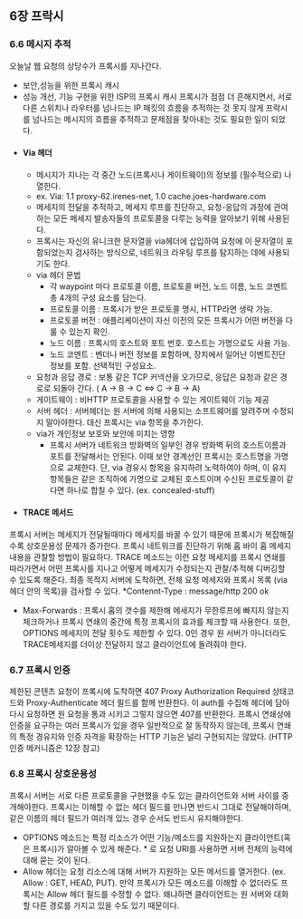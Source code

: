 ## 6장 프락시

### 6.6 메시지 추적
오늘날 웹 요청의 상당수가 프록시를 지나간다. 
- 보안,성능을 위한 프록시 캐시
- 성능 개선, 기능 구현을 위한 ISP의 프록시 캐시
프록시가 점점 더 흔해지면서, 서로 다른 스위치나 라우터를 넘나드는 IP 패킷의 흐름을 추적하는 것 못지 않게 프락시를 넘나드는 메시지의 흐름을 추적하고 문제점을 찾아내는 것도 필요한 일이 되었다.
- #### Via 헤더
    - 메시지가 지나는 각 중간 노드(프록시나 게이트웨이)의 정보를 (필수적으로) 나열한다.
    - ex. Via: 1.1 proxy-62.irenes-net, 1.0 cache.joes-hardware.com
    - 메세지의 전달을 추적하고, 메세지 루프를 진단하고, 요청-응답의 과정에 관여하는 모든 메세지 발송자들의 프로토콜을 다루는 능력을 알아보기 위해 사용된다.
    - 프록시는 자신의 유니크한 문자열을 via헤더에 삽입하여 요청에 이 문자열이 포함되었는지 검사하는 방식으로, 네트워크 라우팅 루프를 탐지하는 데에 사용되기도 한다. 
    - via 헤더 문법
        - 각 waypoint 마다 프로토콜 이름, 프로토콜 버전, 노드 이름, 노드 코멘트 총 4개의 구성 요소를 담는다.
        - 프로토콜 이름 : 프록시가 받은 프로토콜 명시, HTTP라면 생략 가능.
        - 프로토콜 버전 : 애플리케이션이 자신 이전의 모든 프록시가 어떤 버전을 다룰 수 있는지 확인.
        - 노드 이름 : 프록시의 호스트와 포트 번호. 호스트는 가명으로도 사용 가능.
        - 노드 코멘트 : 벤더나 버전 정보를 포함하며, 장치에서 일어난 이벤트진단 정보를 포함. 선택적인 구성요소.
     - 요청과 응답 경로 : 보통 같은 TCP 커넥션을 오가므로, 응답은 요청과 같은 경로로 되돌아 간다. ( A -> B -> C <=> C -> B -> A)
     - 게이트웨이 : 비HTTP 프로토콜을 사용할 수 있는 게이트웨이 기능 제공
     - 서버 헤더 : 서버헤더는 원 서버에 의해 사용되는 소프트웨어를 알려주며 수정되지 말아야한다. 대신 프록시는 via 항목을 추가한다.
     - via가 개인정보 보호와 보안에 미치는 영향
        - 프록시 서버가 네트워크 방화벽의 일부인 경우 방화벽 뒤의 호스트이름과 포트를 전달해서는 안된다. 이때 보안 경계선인 프록시는 호스트명을 가명으로 교체한다. 단, via 경유시 항목을 유지하려 노력하여야 하며, 이 유지 항목들은 같은 조직하에 가명으로 교체된 호스트이며 수신된 프로토콜이 같다면 하나로 합칠 수 있다. (ex. concealed-stuff)
- #### TRACE 메서드
프록시 서버는 메세지가 전달될때마다 메세지를 바꿀 수 있기 때문에 프록시가 복잡해질 수록 상호운용성 문제가 증가한다. 프록시 네트워크를 진단하기 위해 홉 바이 홉 메세지 내용을 관찰할 방법이 필요하다.
TRACE 메소드는 이런 요청 메세지를 프록시 연쇄를 따라가면서 어떤 프록시를 지나고 어떻게 메세지가 수정되는지 관찰/추적해 디버깅할 수 있도록 해준다. 최종 목적지 서버에 도착하면, 전체 요청 메세지와 프록시 목록 (via 헤더 안의 목록)을 검사할 수 있다. *Contennt-Type : message/http 200 ok
- Max-Forwards : 프록시 홉의 갯수를 제한해 메세지가 무한루프에 빠지지 않는지 체크하거나 프록시 연쇄의 중간에 특정 프록시의 효과를 체크할 때 사용한다. 또한, OPTIONS 메세지의 전달 횟수도 제한할 수 있다. 0인 경우 원 서버가 아니더라도 TRACE메세지를 더이상 전달하지 않고 클라이언트에 돌려줘야 한다.

### 6.7 프록시 인증
제한된 콘텐츠 요청이 프록시에 도착하면 407 Proxy Authorization Required 상태코드와 Proxy-Authenticate 헤더 필드를 함께 반환한다. 이 auth를 수집해 헤더에 담아 다시 요청하면 원 요청을 통과 시키고 그렇지 않으면 407를 반환한다. 프록시 연쇄상에 인증을 요구하는 여러 프록시가 있을 경우 일반적으로 잘 동작하지 않는데, 프록시 연쇄의 특정 경유지와 인증 자격을 확장하는 HTTP 기능은 널리 구현되지는 않았다. (HTTP 인증 메커니즘은 12장 참고)
### 6.8 프록시 상호운용성
프록시 서버는 서로 다른 프로토콜을 구현했을 수도 있는 클라이언트와 서버 사이를 중개해야한다. 
프록시는 이해할 수 없는 헤더 필드를 만나면 반드시 그대로 전달해야하며, 같은 이름의 헤더 필드가 여러개 있느 경우 순서도 반드시 유지해야한다.
- OPTIONS 메소드는 특정 리소스가 어떤 기능/메소드를 지원하는지 클라이언트(혹은 프록시)가 알아볼 수 있게 해준다. * 로 요청 URI를 사용하면 서버 전체의 능력에 대해 묻는 것이 된다. 
- Allow 헤더는 요청 리소스에 대해 서버가 지원하는 모든 메서드를 열거한다. (ex. Allow : GET, HEAD, PUT). 만약 프록시가 모든 메소드를 이해할 수 없더라도 프록시는 Allow 헤더 필드를 수정할 수 없다. 왜냐하면 클라이언트는 원 서버와 대화할 다른 경로를 가지고 있을 수도 있기 때문이다. 
